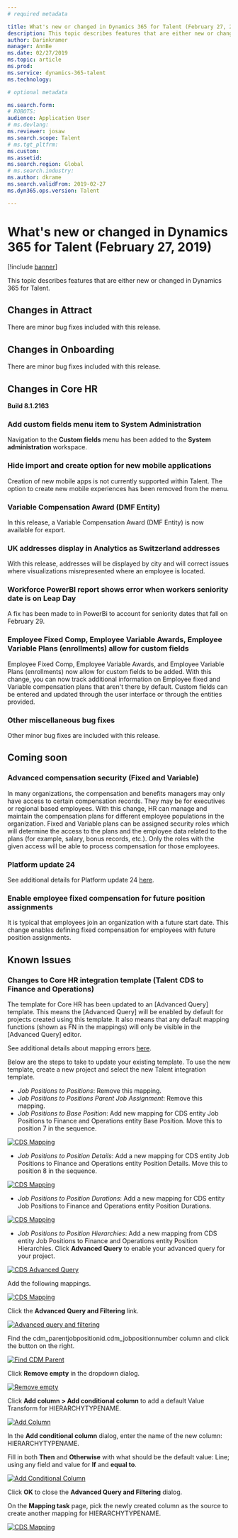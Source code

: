 ```yaml
---
# required metadata

title: What's new or changed in Dynamics 365 for Talent (February 27, 2019)
description: This topic describes features that are either new or changed in Microsoft Dynamics 365 for Talent.
author: Darinkramer
manager: AnnBe
ms.date: 02/27/2019
ms.topic: article
ms.prod: 
ms.service: dynamics-365-talent
ms.technology: 

# optional metadata

ms.search.form: 
# ROBOTS: 
audience: Application User
# ms.devlang: 
ms.reviewer: josaw
ms.search.scope: Talent
# ms.tgt_pltfrm: 
ms.custom: 
ms.assetid: 
ms.search.region: Global
# ms.search.industry: 
ms.author: dkrame
ms.search.validFrom: 2019-02-27
ms.dyn365.ops.version: Talent

---
```

# What's new or changed in Dynamics 365 for Talent (February 27, 2019)

[!include [banner](includes/banner.md)]


This topic describes features that are either new or changed in Dynamics 365 for Talent.

## Changes in Attract
There are minor bug fixes included with this release.

## Changes in Onboarding
There are minor bug fixes included with this release.

## Changes in Core HR
**Build 8.1.2163**

### Add custom fields menu item to System Administration
Navigation to the **Custom fields** menu has been added to the **System administration** workspace.

### Hide import and create option for new mobile applications
Creation of new mobile apps is not currently supported within Talent. The option to create new mobile experiences has been removed from the menu. 

### Variable Compensation Award (DMF Entity) 
In this release, a Variable Compensation Award (DMF Entity) is now available for export.

### UK addresses display in Analytics as Switzerland addresses
With this release, addresses will be displayed by city and will correct issues where visualizations misrepresented where an employee is located.

### Workforce PowerBI report shows error when workers seniority date is on Leap Day
A fix has been made to in PowerBi to account for seniority dates that fall on February 29. 

### Employee Fixed Comp, Employee Variable Awards, Employee Variable Plans (enrollments) allow for custom fields
Employee Fixed Comp, Employee Variable Awards, and Employee Variable Plans (enrollments) now allow for custom fields to be added. With this change, you can now track additional information on Employee fixed and Variable compensation plans that aren't there by default. Custom fields can be entered and updated through the user interface or through the entities provided. 

### Other miscellaneous bug fixes
Other minor bug fixes are included with this release.

## Coming soon

###  Advanced compensation security (Fixed and Variable)
In many organizations, the compensation and benefits managers may only have access to certain compensation records. They may be for executives or regional based employees. With this change, HR can manage and maintain the compensation plans for different employee populations in the organization. Fixed and Variable plans can be assigned security roles which will determine the access to the plans and the employee data related to the plans (for example, salary, bonus records, etc.). Only the roles with the given access will be able to process compensation for those employees.

###  Platform update 24
See additional details for Platform update 24 [here](https://docs.microsoft.com/en-us/dynamics365/unified-operations/fin-and-ops/get-started/whats-new-platform-update-24).

### Enable employee fixed compensation for future position assignments
It is typical that employees join an organization with a future start date. This change enables defining fixed compensation for employees with future position assignments. 

## Known Issues

### Changes to Core HR integration template (Talent CDS to Finance and Operations)
The template for Core HR has been updated to an [Advanced Query] template. This means the [Advanced Query] will be enabled by default for projects created using this template. It also means that any default mapping functions (shown as FN in the mappings) will only be visible in the [Advanced Query] editor.

See additional details about mapping errors [here](https://docs.microsoft.com/en-us/dynamics365/unified-operations/talent/whats-new-talent-december-14).

Below are the steps to take to update your existing template. To use the new template, create a new project and select the new Talent integration template.

- *Job Positions to Positions*: Remove this mapping.
- *Job Positions to Positions Parent Job Assignment*: Remove this mapping.
- *Job Positions to Base Position*: Add new mapping for CDS entity Job Positions to Finance and Operations entity Base Position.
Move this to position 7 in the sequence.

[![CDS Mapping](./media/CDS-Mapping1.png)](./media/CDS-Mapping1.png)

- *Job Positions to Position Details*: Add a new mapping for CDS entity Job Positions to Finance and Operations entity Position Details.
Move this to position 8 in the sequence.

[![CDS Mapping](./media/CDS-Mapping2.png)](./media/CDS-Mapping2.png)

- *Job Positions to Position Durations*: Add a new mapping for CDS entity Job Positions to Finance and Operations entity Position Durations.

[![CDS Mapping](./media/CDS-Mapping3.png)](./media/CDS-Mapping3.png)

- *Job Positions to Position Hierarchies*: Add a new mapping from CDS entity Job Positions to Finance and Operations entity Position Hierarchies. Click **Advanced Query** to enable your advanced query for your project.

[![CDS Advanced Query](./media/CDS-Advanced-Query.png)](./media/CDS-Advanced-Query.png)

Add the following mappings.

[![CDS Mapping](./media/CDS-Mapping4.png)](./media/CDS-Mapping4.png)

Click the **Advanced Query and Filtering** link.

[![Advanced query and filtering](./media/Advanced-query-and-filtering.png)](./media/Advanced-query-and-filtering.png)

Find the cdm_parentjobpositionid.cdm_jobpositionnumber column and click the button on the right.

[![Find CDM Parent](./media/Find-CDM-Parent.png)](./media/Find-CDM-Parent.png)

Click **Remove empty** in the dropdown dialog.

[![Remove empty](./media/Remove-empty.png)](./media/Remove-empty.png)

Click **Add column > Add conditional column** to add a default Value Transform for HIERARCHYTYPENAME. 

[![Add Column](./media/Add-column.png)](./media/Add-column.png)

In the **Add conditional column** dialog, enter the name of the new column: HIERARCHYTYPENAME.

Fill in both **Then** and **Otherwise** with what should be the default value: Line; using any field and value for **If** and **equal to**. 

[![Add Conditional Column](./media/Add-conditional-column.png)](./media/Add-conditional-column.png)

Click **OK** to close the **Advanced Query and Filtering** dialog.

On the **Mapping task** page, pick the newly created column as the source to create another mapping for HIERARCHYTYPENAME.  

[![CDS Mapping](./media/CDS-Mapping5.png)](./media/CDS-Mapping5.png)
